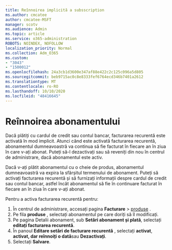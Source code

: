 ```yaml
---
title: Reînnoirea implicită a subsscription
ms.author: cmcatee
author: cmcatee-MSFT
manager: scotv
ms.audience: Admin
ms.topic: article
ms.service: o365-administration
ROBOTS: NOINDEX, NOFOLLOW
localization_priority: Normal
ms.collection: Adm_O365
ms.custom:
- "3043"
- "1500012"
ms.openlocfilehash: 24a3cb1d3600e347af88e422c2c125c096a5d805
ms.sourcegitcommit: beb9715ac0c8e8333fef6764ecd346b7401a2612
ms.translationtype: MT
ms.contentlocale: ro-RO
ms.lasthandoff: 10/10/2020
ms.locfileid: "48416645"
---
```

# <a name="renewing-your-subscription"></a>Reînnoirea abonamentului

Dacă plătiți cu cardul de credit sau contul bancar, facturarea recurentă este activată în mod implicit. Atunci când este activată facturarea recurentă, abonamentul dumneavoastră va continua să fie facturat în fiecare an în ziua în care v-ați abonat. Puteți să-l dezactivați sau să reveniți din nou în centrul de administrare, dacă abonamentul este activ.

Dacă v-ați plătit abonamentul cu o cheie de produs, abonamentul dumneavoastră va expira la sfârșitul termenului de abonament. Puteți să activați facturarea recurentă și să furnizați informații despre cardul de credit sau contul bancar, astfel încât abonamentul să fie în continuare facturat în fiecare an în ziua în care v-ați abonat.

Pentru a activa facturarea recurentă pentru:

1. În centrul de administrare, accesați pagina **Facturare**  >  [produse](https://go.microsoft.com/fwlink/p/?linkid=842054) .
2. Pe fila **produse** , selectați abonamentul pe care doriți să îl modificați.
3. Pe pagina Detalii abonament, sub **Setări abonament și plată**, selectați **editați facturarea recurentă**.
4. În panoul **Editare setări de facturare recurentă** , selectați **activat**, **activat, dar reînnoiți o dată**sau **Dezactivați**.
5. Selectați **Salvare**. 